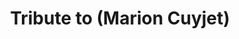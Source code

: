 ---
pid: mx67
title: Tribute to (Marion Cuyjet)
location_transcription: West Philadelphia 58th
coordinates: "[-75.237101475928, 39.961530326229]"
zipcode: '19070'
gen_neighborhood: 
neighborhood: 
outside_phl: 'Morton PA '
age: '64'
age_range: 60-69
instagram: 
image_file_name: mx_67.jpg
proposal_transcription: |-
  Philadelphia Dance
  Gary DeLoatch
  Elmer Ball
topic: Person
topic_summary: 0, 0, 0
type: Memorial
keywords_other: dance, performance, memorial, tribute
credit: Paulette Phillips
image_labels: 
twitter: 
facebook: 
permalink: "/monuments/mx67/"
layout: item-page
---
